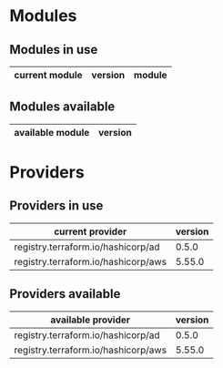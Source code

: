 # Modules

## Modules in use

current module | version | module
-------------- | ------- | ------

## Modules available

available module | version
---------------- | -------

# Providers

## Providers in use

current provider | version
---------------- | -------
registry.terraform.io/hashicorp/ad | 0.5.0
registry.terraform.io/hashicorp/aws | 5.55.0

## Providers available

available provider | version
------------------ | -------
registry.terraform.io/hashicorp/ad | 0.5.0
registry.terraform.io/hashicorp/aws | 5.55.0

